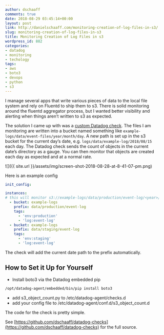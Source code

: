 ```yaml
---
author: dschaaff
comments: true
date: 2018-08-29 03:45:14+00:00
layout: post
link: http://danielschaaff.com/monitoring-creation-of-log-files-in-s3/
slug: monitoring-creation-of-log-files-in-s3
title: Monitoring Creation of Log Files in s3
wordpress_id: 882
categories:
- datadog
- monitoring
- techology
tags:
- aws
- boto3
- devops
- python
- s3
---
```


I manage several apps that write various pieces of data to the local file system and rely on Fluentd to ship them to s3. There is solid monitoring around the fluentd aggregator process, but I wanted better visibility and alerting when things aren’t written to s3 as expected.

The solution I came up with was a [custom Datadog check](https://github.com/dschaaff/datadog-checks). The files I am monitoring are written into a bucket named something like `example-logs/data/event-files/year/month/day`. A new path is set up in the s3 bucket for the current day’s date, e.g. `logs/data/example-log/2018/08/15` each day. The Datadog check sends the count of objects in the current date’s directory as a gauge. You can then monitor that objects are created each day as expected and at a normal rate.

![]({{ site.url }}/assets/img/screen-shot-2018-08-28-at-8-41-07-pm.png)

Here is an example config

```yaml
init_config:

instances:
# this will monitor s3://example-logs/data/production/event-log/<year>/<month>/<day>
  - bucket: example-logs
    prefix: data/production/event-log
    tags:
      - 'env:production'
      - 'log:event-log'
  - bucket: example-logs
    prefix: data/staging/event-log
    tags:
      - 'env:staging'
      - 'log:event-log'
```

The check will add the current date path to the prefix automatically.

## How to Set it Up for Yourself

- Install boto3 via the Datadog embedded pip

```bash
/opt/datadog-agent/embedded/bin/pip install boto3
```

- add s3_object_count.py to /etc/datadog-agent/checks.d
- add your config file to /etc/datadog-agent/conf.d/s3_object_count.d

The code for the check is pretty simple.

<script src="https://gist.github.com/dschaaff/c8328f1c6846eaa18980ed988b062d71.js"></script>

See [https://github.com/dschaaff/datadog-checks](https://github.com/dschaaff/datadog-checks) for the full source.
